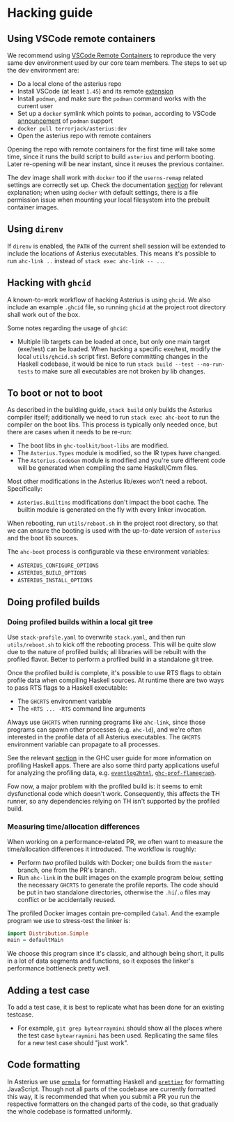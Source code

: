 # Hacking guide

## Using VSCode remote containers

We recommend using [VSCode Remote
Containers](https://code.visualstudio.com/docs/remote/containers) to reproduce
the very same dev environment used by our core team members. The steps to set up
the dev environment are:

* Do a local clone of the asterius repo
* Install VSCode (at least `1.45`) and its remote
  [extension](https://aka.ms/vscode-remote/download/extension)
* Install `podman`, and make sure the `podman` command works with the current user
* Set up a `docker` symlink which points to `podman`, according to VSCode
  [announcement](https://github.com/microsoft/vscode-docs/blob/master/remote-release-notes/v1_45.md#podman-support)
  of `podman` support
* `docker pull terrorjack/asterius:dev`
* Open the asterius repo with remote containers

Opening the repo with remote containers for the first time will take some time,
since it runs the build script to build `asterius` and perform booting. Later
re-opening will be near instant, since it reuses the previous container.

The dev image shall work with `docker` too if the `userns-remap` related
settings are correctly set up. Check the documentation [section](images.md) for
relevant explanation; when using `docker` with default settings, there is a file
permission issue when mounting your local filesystem into the prebuilt container
images.

## Using `direnv`

If `direnv` is enabled, the `PATH` of the current shell session will be extended
to include the locations of Asterius executables. This means it's possible to
run `ahc-link ..` instead of `stack exec ahc-link -- ..`.

## Hacking with `ghcid`

A known-to-work workflow of hacking Asterius is using `ghcid`. We also include
an example `.ghcid` file, so running `ghcid` at the project root directory shall
work out of the box.

Some notes regarding the usage of `ghcid`:

* Multiple lib targets can be loaded at once, but only one main target
  (exe/test) can be loaded. When hacking a specific exe/test, modify the local
  `utils/ghcid.sh` script first. Before committing changes in the Haskell
  codebase, it would be nice to run `stack build --test --no-run-tests` to make
  sure all executables are not broken by lib changes.

## To boot or not to boot

As described in the building guide, `stack build` only builds the Asterius
compiler itself; additionally we need to run `stack exec ahc-boot` to run the
compiler on the boot libs. This process is typically only needed once, but there
are cases when it needs to be re-run:

* The boot libs in `ghc-toolkit/boot-libs` are modified.
* The `Asterius.Types` module is modified, so the IR types have changed.
* The `Asterius.CodeGen` module is modified and you're sure different code will
  be generated when compiling the same Haskell/Cmm files.

Most other modifications in the Asterius lib/exes won't need a reboot.
Specifically:

* `Asterius.Builtins` modifications don't impact the boot cache. The builtin
  module is generated on the fly with every linker invocation.

When rebooting, run `utils/reboot.sh` in the project root directory, so that we
can ensure the booting is used with the up-to-date version of `asterius` and the
boot lib sources.

The `ahc-boot` process is configurable via these environment variables:

* `ASTERIUS_CONFIGURE_OPTIONS`
* `ASTERIUS_BUILD_OPTIONS`
* `ASTERIUS_INSTALL_OPTIONS`

## Doing profiled builds

### Doing profiled builds within a local git tree

Use `stack-profile.yaml` to overwrite `stack.yaml`, and then run
`utils/reboot.sh` to kick off the rebooting process. This will be quite slow due
to the nature of profiled builds; all libraries will be rebuilt with the
profiled flavor. Better to perform a profiled build in a standalone git tree.

Once the profiled build is complete, it's possible to use RTS flags to obtain
profile data when compiling Haskell sources. At runtime there are two ways to
pass RTS flags to a Haskell executable:

* The `GHCRTS` environment variable
* The `+RTS ... -RTS` command line arguments

Always use `GHCRTS` when running programs like `ahc-link`, since those programs
can spawn other processes (e.g. `ahc-ld`), and we're often interested in the
profile data of all Asterius executables. The `GHCRTS` environment variable can
propagate to all processes.

See the relevant
[section](https://downloads.haskell.org/~ghc/8.8.4/docs/html/users_guide/profiling.html)
in the GHC user guide for more information on profiling Haskell apps. There are
also some third party applications useful for analyzing the profiling data, e.g.
[`eventlog2html`](https://github.com/mpickering/eventlog2html),
[`ghc-prof-flamegraph`](https://github.com/fpco/ghc-prof-flamegraph).

Fow now, a major problem with the profiled build is: it seems to emit
dysfunctional code which doesn't work. Consequently, this affects the TH runner,
so any dependencies relying on TH isn't supported by the profiled build.

### Measuring time/allocation differences

When working on a performance-related PR, we often want to measure the
time/allocation differences it introduced. The workflow is roughly:

* Perform *two* profiled builds with Docker; one builds from the `master`
  branch, one from the PR's branch.
* Run `ahc-link` in the built images on the example program below, setting the
  necessary `GHCRTS` to generate the profile reports. The code should be put in
  two standalone directories, otherwise the `.hi`/`.o` files may conflict or be
  accidentally reused.

The profiled Docker images contain pre-compiled `Cabal`. And the example program
we use to stress-test the linker is:

```haskell
import Distribution.Simple
main = defaultMain
```

We choose this program since it's classic, and although being short, it pulls in
a lot of data segments and functions, so it exposes the linker's performance
bottleneck pretty well.

## Adding a test case

To add a test case, it is best to replicate what has been done for an existing testcase.

- For example, `git grep bytearraymini` should show all the places where the test case
`bytearraymini` has been used. Replicating the same files for a new test case
should "just work".

## Code formatting

In Asterius we use [`ormolu`](https://github.com/tweag/ormolu) for formatting
Haskell and [`prettier`](https://prettier.io/) for formatting JavaScript.
Though not all parts of the codebase are currently formatted this way, it is
recommended that when you submit a PR you run the respective formatters on the
changed parts of the code, so that gradually the whole codebase is formatted
uniformly.
